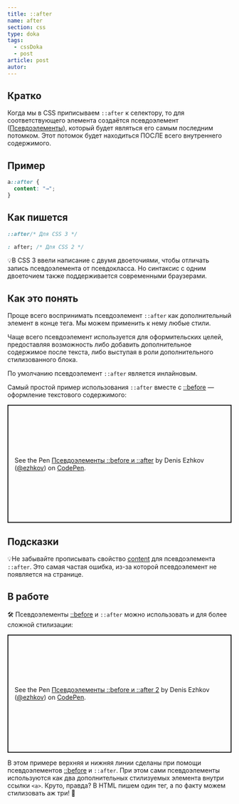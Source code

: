 ```yaml
---
title: ::after
name: after
section: css
type: doka
tags:
  - cssDoka
  - post
article: post
autor:
---
```


## Кратко

Когда мы в CSS приписываем `::after` к селектору, то для соответствующего элемента создаётся псевдоэлемент ([Псевдоэлементы]()), который будет являться его самым последним потомком. Этот потомок будет находиться ПОСЛЕ всего внутреннего содержимого.

## Пример

```css
a::after {
  content: "→";
}
```

## Как пишется

```css
::after/* Для CSS 3 */

: after; /* Для CSS 2 */
```

💡В CSS 3 ввели написание с двумя двоеточиями, чтобы отличать запись псевдоэлемента от псевдокласса. Но синтаксис с одним двоеточием также поддерживается современными браузерами.

## Как это понять

Проще всего воспринимать псевдоэлемент `::after` как дополнительный элемент в конце тега. Мы можем применить к нему любые стили.

Чаще всего псевдоэлемент используется для оформительских целей, предоставляя возможность либо добавить дополнительное содержимое после текста, либо выступая в роли дополнительного стилизованного блока.

По умолчанию псевдоэлемент `::after` является инлайновым.

Самый простой пример использования `::after` вместе с [::before]() — оформление текстового содержимого:

<p class="codepen" data-height="265" data-theme-id="light" data-default-tab="css,result" data-user="ezhkov" data-slug-hash="poyROao" style="height: 265px; box-sizing: border-box; display: flex; align-items: center; justify-content: center; border: 2px solid; margin: 1em 0; padding: 1em;" data-pen-title="Псевдоэлементы ::before и ::after">
  <span>See the Pen <a href="https://codepen.io/ezhkov/pen/poyROao">
  Псевдоэлементы ::before и ::after</a> by Denis Ezhkov (<a href="https://codepen.io/ezhkov">@ezhkov</a>)
  on <a href="https://codepen.io">CodePen</a>.</span>
</p>

## Подсказки

💡Не забывайте прописывать свойство [content](/posts/css/doka/content/) для псевдоэлемента `::after`. Это самая частая ошибка, из-за которой псевдоэлемент не появляется на странице.

## В работе

🛠 Псевдоэлементы [::before]() и `::after` можно использовать и для более сложной стилизации:

<p class="codepen" data-height="265" data-theme-id="light" data-default-tab="css,result" data-user="ezhkov" data-slug-hash="poyROLo" style="height: 265px; box-sizing: border-box; display: flex; align-items: center; justify-content: center; border: 2px solid; margin: 1em 0; padding: 1em;" data-pen-title="Псевдоэлементы ::before и ::after 2">
  <span>See the Pen <a href="https://codepen.io/ezhkov/pen/poyROLo">
  Псевдоэлементы ::before и ::after 2</a> by Denis Ezhkov (<a href="https://codepen.io/ezhkov">@ezhkov</a>)
  on <a href="https://codepen.io">CodePen</a>.</span>
</p>
<script async src="https://static.codepen.io/assets/embed/ei.js"></script>

В этом примере верхняя и нижняя линии сделаны при помощи псевдоэлементов [::before]() и `::after`. При этом сами псевдоэлементы используются как два дополнительных стилизуемых элемента внутри ссылки `<a>`. Круто, правда? В HTML пишем один тег, а по факту можем стилизовать аж три! 🤘
